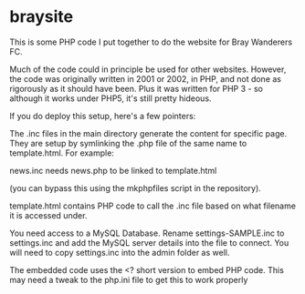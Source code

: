 # braysite

This is some PHP code I put together to do the website for Bray Wanderers FC.

Much of the code could in principle be used for other websites.   However, the code was originally written in 2001 or 2002, in
PHP, and not done as rigorously as it should have been.    Plus it was written for PHP 3 - so although it works under PHP5,
it's still pretty hideous.

If you do deploy this setup, here's a few pointers:

The .inc files in the main directory generate the content for specific page.   They are setup by symlinking the .php file of
the same name to template.html.   For example:

news.inc needs news.php to be linked to template.html

(you can bypass this using the mkphpfiles script in the repository).   

template.html contains PHP code to call the .inc file based on what filename it is accessed under.

You need access to a MySQL Database.    Rename settings-SAMPLE.inc to settings.inc and add the MySQL server details into the 
file to connect.   You will need to copy settings.inc into the admin folder as well.

The embedded code uses the <? short version to embed PHP code.   This may need a tweak to the php.ini file to get this to 
work properly
